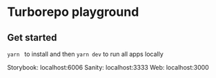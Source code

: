# Turborepo playground

## Get started

`yarn ` to install and then
`yarn dev` to run all apps locally

Storybook: localhost:6006
Sanity: localhost:3333
Web: localhost:3000
